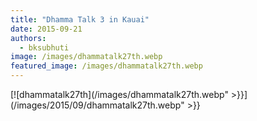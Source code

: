 ```yaml
---
title: "Dhamma Talk 3 in Kauai"
date: 2015-09-21
authors: 
  - bksubhuti
image: /images/dhammatalk27th.webp
featured_image: /images/dhammatalk27th.webp
---
```


[![dhammatalk27th](/images/dhammatalk27th.webp" >}}](/images/2015/09/dhammatalk27th.webp" >}}
